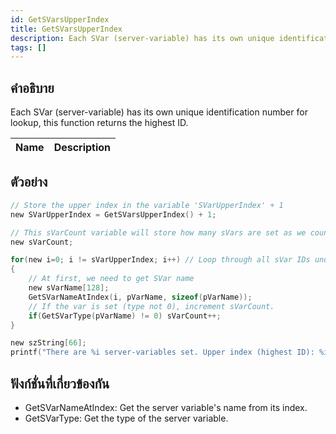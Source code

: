 ```yaml
---
id: GetSVarsUpperIndex
title: GetSVarsUpperIndex
description: Each SVar (server-variable) has its own unique identification number for lookup, this function returns the highest ID.
tags: []
---
```



## คำอธิบาย

Each SVar (server-variable) has its own unique identification number for lookup, this function returns the highest ID.


| Name | Description |
|------|-------------|


## ตัวอย่าง


```c
// Store the upper index in the variable 'SVarUpperIndex' + 1
new SVarUpperIndex = GetSVarsUpperIndex() + 1;

// This sVarCount variable will store how many sVars are set as we count them.
new sVarCount;

for(new i=0; i != sVarUpperIndex; i++) // Loop through all sVar IDs under the upper index
{
    // At first, we need to get SVar name
    new sVarName[128];
    GetSVarNameAtIndex(i, pVarName, sizeof(pVarName));
    // If the var is set (type not 0), increment sVarCount.
    if(GetSVarType(pVarName) != 0) sVarCount++;
}

new szString[66];
printf("There are %i server-variables set. Upper index (highest ID): %i.", sVarCount, SVarUpperIndex-1);
```


## ฟังก์ชั่นที่เกี่ยวข้องกัน


-  GetSVarNameAtIndex: Get the server variable's name from its index.
-  GetSVarType: Get the type of the server variable.
